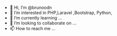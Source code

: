 - 👋 Hi, I’m @brunoodn
- 👀 I’m interested in PHP,Laravel ,Bootstrap, Python,
- 🌱 I’m currently learning ...
- 💞️ I’m looking to collaborate on ...
- 📫 How to reach me ...

<!---
brunoodn/brunoodn is a ✨ special ✨ repository because its `README.md` (this file) appears on your GitHub profile.
You can click the Preview link to take a look at your changes.
--->
